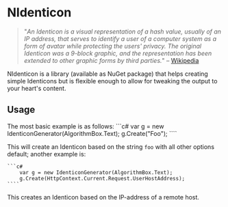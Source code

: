 # NIdenticon

> "*An Identicon is a visual representation of a hash value, usually of an IP address, that serves to identify a user of a computer system as a form of avatar while protecting the users' privacy. The original Identicon was a 9-block graphic, and the representation has been extended to other graphic forms by third parties.*"
– [Wikipedia](http://en.wikipedia.org/wiki/Identicon)

NIdenticon is a library (available as NuGet package) that helps creating simple Identicons but is flexible enough to allow for tweaking the output to your heart's content.

## Usage

The most basic example is as follows:
    ```c#
        var g = new IdenticonGenerator(AlgorithmBox.Text);
        g.Create("Foo");
    ````

This will create an Identicon based on the string `foo` with all other options default; another example is:

    ```c#
        var g = new IdenticonGenerator(AlgorithmBox.Text);
        g.Create(HttpContext.Current.Request.UserHostAddress);
    ````

This creates an Identicon based on the IP-address of a remote host.